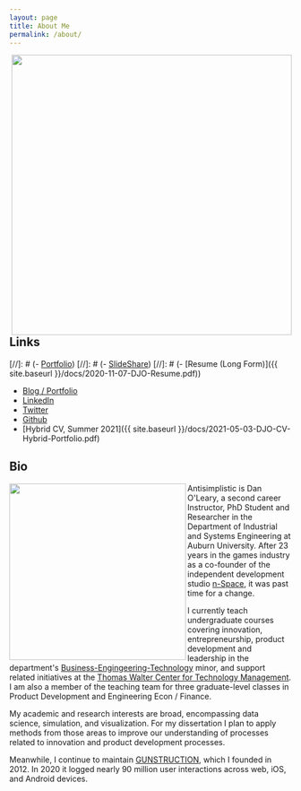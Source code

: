 ```yaml
---
layout: page
title: About Me
permalink: /about/
---
```

<img align="right" width="500" src="{{site.baseurl}}/images/au-nsi-gsi.png">

## Links

[//]: # (- [Portfolio](https://olearydj.github.io/antisimplistic/markdown/portfolio/2020/11/07/portfolio-index.html))
[//]: # (- [SlideShare](https://www.slideshare.net/Antisimplistic))
[//]: # (- [Resume (Long Form)]({{ site.baseurl }}/docs/2020-11-07-DJO-Resume.pdf))

- [Blog / Portfolio](https://olearydj.github.io/antisimplistic/)
- [LinkedIn](https://www.linkedin.com/in/djoleary/)
- [Twitter](https://twitter.com/antisimplistic)
- [Github](https://github.com/olearydj)
- [Hybrid CV, Summer 2021]({{ site.baseurl }}/docs/2021-05-03-DJO-CV-Hybrid-Portfolio.pdf)

## Bio
<img align="left" height="315" src="{{site.baseurl}}/images/hello.png">

Antisimplistic is Dan O'Leary, a second career Instructor, PhD Student and Researcher in the Department of Industrial and Systems Engineering at Auburn University. After 23 years in the games industry as a co-founder of the independent development studio [n-Space](https://en.wikipedia.org/wiki/N-Space), it was past time for a change.

I currently teach undergraduate courses covering innovation, entrepreneurship, product development and leadership in the department's [Business-Engingeering-Technology](http://www.eng.auburn.edu/research/centers/twc/bet-program/index.html) minor, and support related initiatives at the [Thomas Walter Center for Technology Management](http://www.eng.auburn.edu/research/centers/twc/index.html). I am also a member of the teaching team for three graduate-level classes in Product Development and Engineering Econ / Finance.

My academic and research interests are broad, encompassing data science, simulation, and visualization. For my dissertation I plan to apply methods from those areas to improve our understanding of processes related to innovation and product development processes.

Meanwhile, I continue to maintain [GUNSTRUCTION](https://gunstruction.net), which I founded in 2012. In 2020 it logged nearly 90 million user interactions across web, iOS, and Android devices.
